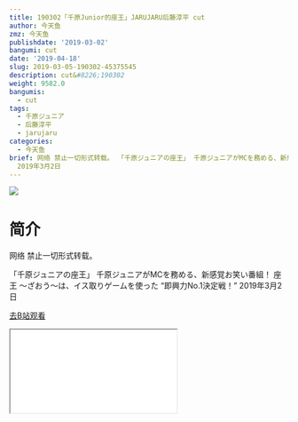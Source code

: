 ```yaml
---
title: 190302「千原Junior的座王」JARUJARU后藤淳平 cut
author: 今天鱼
zmz: 今天鱼
publishdate: '2019-03-02'
bangumi: cut
date: '2019-04-18'
slug: 2019-03-05-190302-45375545
description: cut&#8226;190302
weight: 9582.0
bangumis:
  - cut
tags:
  - 千原ジュニア
  - 后藤淳平
  - jarujaru
categories:
  - 今天鱼
brief: 网络 禁止一切形式转载。 「千原ジュニアの座王」 千原ジュニアがMCを務める、新感覚お笑い番組！ 座王 ～ざおう～は、イス取りゲームを使った “即興力No.1決定戦！”
  2019年3月2日
---
```

![](https://i.imgur.com/Js6lwLK.jpg)
# 简介  
网络
禁止一切形式转载。

「千原ジュニアの座王」
千原ジュニアがMCを務める、新感覚お笑い番組！ 
座王 ～ざおう～は、イス取りゲームを使った
“即興力No.1決定戦！”
2019年3月2日  

[去B站观看](https://www.bilibili.com/video/av45375545/)
<div class ="resp-container"><iframe class="testiframe" src="//player.bilibili.com/player.html?aid=45375545"", scrolling="no", allowfullscreen="true" > </iframe></div> 
